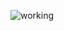 


![working](https://user-images.githubusercontent.com/56858535/182030421-d5d1fb2f-fdaf-4306-87f5-a3e0b23402a6.jpg)
